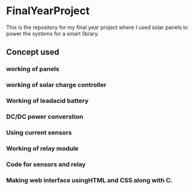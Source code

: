 # FinalYearProject
This is the repository for my final year project where I used solar panels to power the systems for a smart library.
## Concept used
### working of panels
### working of solar charge controller
### Working of leadacid battery
### DC/DC power converstion
### Using current sensors
### Working of relay module
### Code for sensors and relay
### Making web interface usingHTML and CSS along with C.

